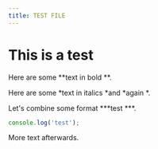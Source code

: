 ```yaml
---
title: TEST FILE
---
```

# This is a test

Here are some **text in bold **.

Here are some *text in italics *and *again *.

Let's combine some format ***test ***.

```js
console.log('test');
```

<QuizAlert text="Some test text" />

More text afterwards.

